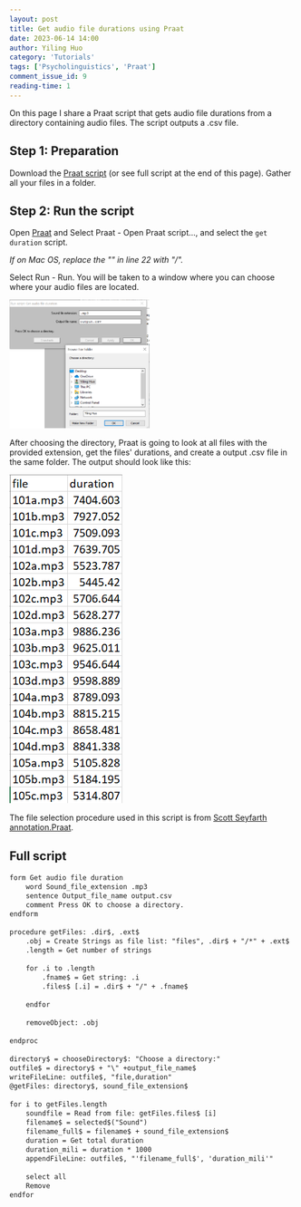 ```yaml
---
layout: post
title: Get audio file durations using Praat
date: 2023-06-14 14:00
author: Yiling Huo
category: 'Tutorials'
tags: ['Psycholinguistics', 'Praat']
comment_issue_id: 9
reading-time: 1
---
```


On this page I share a Praat script that gets audio file durations from a directory containing audio files. The script outputs a .csv file.

<!--excerpt-->

## Step 1: Preparation

Download the <a href="/files/resources/praat/get_duration" download>Praat script</a> (or see full script at the end of this page). Gather all your files in a folder. 

## Step 2: Run the script

Open [Praat](https://www.fon.hum.uva.nl/praat/) and Select Praat - Open Praat script..., and select the `get duration` script.

*If on Mac OS, replace the "\" in line 22 with "/".*

Select Run - Run. You will be taken to a window where you can choose where your audio files are located. 

<img src="/images/tutorials/get_duration/ui.png"  width="49%">

After choosing the directory, Praat is going to look at all files with the provided extension, get the files' durations, and create a output .csv file in the same folder. The output should look like this:

![output](/images/tutorials/get_duration/output.png)

The file selection procedure used in this script is from [Scott Seyfarth annotation.Praat](https://gist.github.com/scjs/ffbbba71cc8b3ff9d0476c82b2df9d0f). 

## Full script

```
form Get audio file duration
    word Sound_file_extension .mp3
    sentence Output_file_name output.csv
    comment Press OK to choose a directory.
endform

procedure getFiles: .dir$, .ext$
    .obj = Create Strings as file list: "files", .dir$ + "/*" + .ext$
    .length = Get number of strings

    for .i to .length
        .fname$ = Get string: .i
        .files$ [.i] = .dir$ + "/" + .fname$

    endfor

    removeObject: .obj

endproc

directory$ = chooseDirectory$: "Choose a directory:"
outfile$ = directory$ + "\" +output_file_name$
writeFileLine: outfile$, "file,duration"
@getFiles: directory$, sound_file_extension$

for i to getFiles.length
    soundfile = Read from file: getFiles.files$ [i]
    filename$ = selected$("Sound")
    filename_full$ = filename$ + sound_file_extension$
    duration = Get total duration
    duration_mili = duration * 1000
    appendFileLine: outfile$, "'filename_full$', 'duration_mili'"

    select all
    Remove
endfor
```